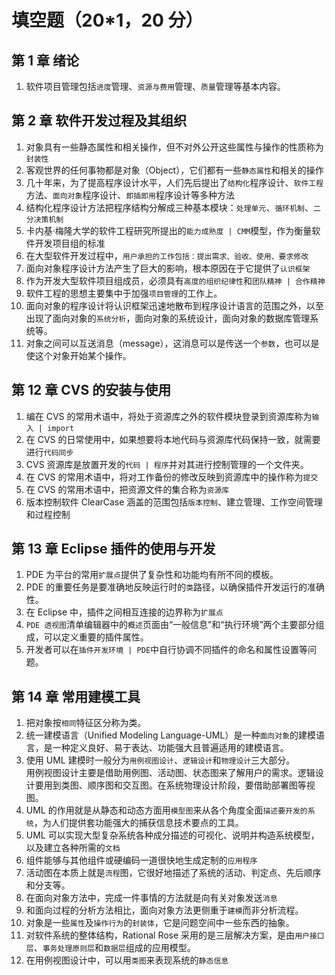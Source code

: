 # 填空题（20\*1，20 分）

## 第 1 章 绪论

1. 软件项目管理包括`进度`管理、`资源与费用`管理、`质量`管理等基本内容。

## 第 2 章 软件开发过程及其组织

1. 对象具有一些静态属性和相关操作，但不对外公开这些属性与操作的性质称为`封装性`
2. 客观世界的任何事物都是对象（Object），它们都有一些`静态属性`和相关的操作
3. 几十年来，为了提高程序设计水平，人们先后提出了`结构化`程序设计、`软件工程`方法、`面向对象`程序设计、`即插即用`程序设计等多种方法
4. 结构化程序设计方法把程序结构分解成三种基本模块：`处理单元`、`循环机制`、`二分决策机制`
5. 卡内基·梅隆大学的软件工程研究所提出的`能力成熟度 | CMM`模型，作为衡量软件开发项目组的标准
6. 在大型软件开发过程中，`用户承担的工作包括：提出需求、验收、使用、要求修改`
7. 面向对象程序设计方法产生了巨大的影响，根本原因在于它提供了`认识框架`
8. 作为开发大型软件项目组成员，必须具有`高度的组织纪律性`和`团队精神 | 合作精神`
9. 软件工程的思想主要集中于加强`项目管理`的工作上。
10. 面向对象的程序设计将认识框架迅速地散布到程序设计语言的范围之外，以至出现了面向对象的`系统分析`，面向对象的系统设计，面向对象的数据库管理系统等。
11. 对象之间可以互送消息（message），这消息可以是传送一个`参数`，也可以是使这个对象开始某个操作。

## 第 12 章 CVS 的安装与使用

1. 编在 CVS 的常用术语中，将处于资源库之外的软件模块登录到资源库称为`输入 | import`
2. 在 CVS 的日常使用中，如果想要将本地代码与资源库代码保持一致，就需要进行`代码同步`
3. CVS 资源库是放置开发的`代码 | 程序`并对其进行控制管理的一个文件夹。
4. 在 CVS 的常用术语中，将对工作备份的修改反映到资源库中的操作称为`提交`
5. 在 CVS 的常用术语中，把资源文件的集合称为`资源库`
6. 版本控制软件 ClearCase 涵盖的范围包括`版本控制`、建立管理、工作空间管理和过程控制

## 第 13 章 Eclipse 插件的使用与开发

1. PDE 为平台的常用`扩展点`提供了复杂性和功能均有所不同的模板。
2. PDE 的重要任务是要准确地反映运行时的`类`路径，以确保插件开发运行的准确性。
3. 在 Eclipse 中，插件之间相互连接的边界称为`扩展点`
4. `PDE 透视图`清单编辑器中的`概述`页面由“一般信息”和“执行环境”两个主要部分组成，可以定义重要的插件属性。
5. 开发者可以在`插件开发环境 | PDE`中自行协调不同插件的命名和属性设置等问题。

## 第 14 章 常用建模工具

1. 把对象按`相同`特征区分称为类。
2. 统一建模语言（Unified Modeling Language-UML）是一种`面向对象`的建模语言，是一种定义良好、易于表达、功能强大且普遍适用的建模语言。
3. 使用 UML 建模时一般分为`用例视图设计`、`逻辑设计`和`物理设计`三大部分。  
   用例视图设计主要是借助用例图、活动图、状态图来了解用户的需求。逻辑设计要用到类图、顺序图和交互图。在系统物理设计阶段，要借助部署图等视图。
4. UML 的作用就是从静态和动态方面用`模型图`来从各个角度全面`描述要开发的系统`，为人们提供套功能强大的捕获信息技术要点的工具。
5. UML 可以实现大型复杂系统各种成分描述的可视化、说明并构造系统模型，以及建立各种所需的`文档`
6. 组件能够与其他组件或硬编码一道很快地生成定制的`应用程序`
7. 活动图在本质上就是`流程`图，它很好地描述了系统的活动、判定点、先后顺序和分支等。
8. 在面向对象方法中，完成一件事情的方法就是向有关对象发送`消息`
9. 和面向过程的分析方法相比，面向对象方法更侧重于`建模`而非分析流程。
10. 对象是一些`属性`及`操作行为`的`封装体`，它是问题空间中一些东西的抽象。
11. 对软件系统的整体结构，Rational Rose 采用的是三层解决方案，是由`用户接口层`、`事务处理原则层`和`数据层`组成的应用模型。
12. 在用例视图设计中，可以用`类图`来表现系统的`静态信息`
